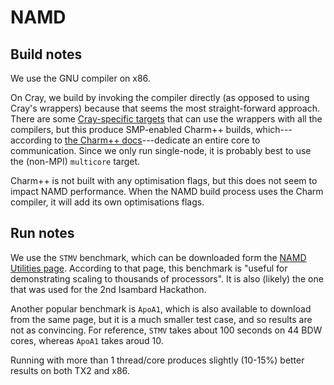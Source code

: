 # NAMD

## Build notes

We use the GNU compiler on x86.

On Cray, we build by invoking the compiler directly (as opposed to using Cray's wrappers) because that seems the most straight-forward approach. There are some [Cray-specific targets](http://docs.cray.com/books/S-2802-10//S-2802-10.pdf) that can use the wrappers with all the compilers, but this produce SMP-enabled Charm++ builds, which---according to [the Charm++ docs](https://charm.cs.illinois.edu/manuals/html/charm++/manual-1p.html#sec:run)---dedicate an entire core to communication. Since we only run single-node, it is probably best to use the (non-MPI) `multicore` target.

Charm++ is not built with any optimisation flags, but this does not seem to impact NAMD performance. When the NAMD build process uses the Charm compiler, it will add its own optimisations flags.

## Run notes

We use the `STMV` benchmark, which can be downloaded form the [NAMD Utilities page](https://www-s.ks.uiuc.edu/Research/namd/utilities/). According to that page, this benchmark is "useful for demonstrating scaling to thousands of processors". It is also (likely) the one that was used for the 2nd Isambard Hackathon.

Another popular benchmark is `ApoA1`, which is also available to download from the same page, but it is a much smaller test case, and so results are not as convincing. For reference, `STMV` takes about 100 seconds on 44 BDW cores, whereas `ApoA1` takes aroud 10.

Running with more than 1 thread/core produces slightly (10-15%) better results on both TX2 and x86.

